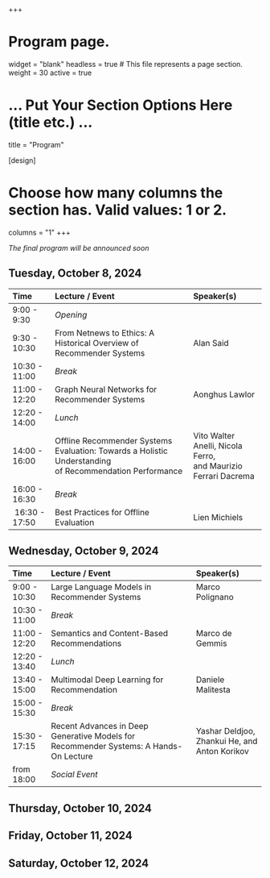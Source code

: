 +++
# Program page.
widget = "blank"
headless = true  # This file represents a page section.
weight = 30
active = true 

# ... Put Your Section Options Here (title etc.) ...
title = "Program"

[design]
  # Choose how many columns the section has. Valid values: 1 or 2.
  columns = "1"
+++

*The final program will be announced soon*

## Tuesday, October 8, 2024
| Time | Lecture / Event | Speaker(s) |
|:-----|:--------|:---------|
| 9:00 - 9:30   | *Opening* ||
| 9:30 - 10:30  | From Netnews to Ethics: A Historical Overview of Recommender Systems | Alan Said | 
| 10:30 - 11:00 | *Break* ||
| 11:00 - 12:20 | Graph Neural Networks for Recommender Systems | Aonghus Lawlor |
| 12:20 - 14:00 | *Lunch* || 
| 14:00 - 16:00 | Offline Recommender Systems Evaluation: Towards a Holistic Understanding<br>of Recommendation Performance | Vito Walter Anelli, Nicola Ferro,<br>and Maurizio Ferrari Dacrema |
| 16:00 - 16:30 | *Break* ||
| 16:30 - 17:50 | Best Practices for Offline Evaluation | Lien Michiels |


## Wednesday, October 9, 2024
| Time | Lecture / Event | Speaker(s) |
|:-----|:--------|:---------|
| 9:00 - 10:30  | Large Language Models in Recommender Systems | Marco Polignano |
| 10:30 - 11:00 | *Break* ||
| 11:00 - 12:20 | Semantics and Content-Based Recommendations | Marco de Gemmis |
| 12:20 - 13:40 | *Lunch* ||
| 13:40 - 15:00 | Multimodal Deep Learning for Recommendation | Daniele Malitesta |
| 15:00 - 15:30 | *Break* ||
| 15:30 - 17:15 | Recent Advances in Deep Generative Models for Recommender Systems: A Hands-On Lecture | Yashar Deldjoo, Zhankui He, and<br>Anton Korikov |
| from 18:00    | *Social Event* ||


## Thursday, October 10, 2024



## Friday, October 11, 2024



## Saturday, October 12, 2024

<!-- 
| Slot | Time        | Monday June 12                                           | Tuesday June 13                                                            | Wednesday June 14                                                           | Thursday June 15                                       | Friday June 16                                      |
|------|-------------|----------------------------------------------------------|----------------------------------------------------------------------------|-----------------------------------------------------------------------------|--------------------------------------------------------|-----------------------------------------------------|
| 1    | 8:45-10:15  |                                                          | S3: Group recommendation, part 1 (Ludovico Boratto)                        | S7: Knowledge-based recommendation (Pasquale Lops + Marco de Gemmis)        | S11: Media recommendation (Özlem Özgöbek + Daan Odijk)    | S15: Job recommendation (David Graus + Mesut Kaya)  |
|      | 10:15-10:45 |                                                          | Coffee break                                                               | Coffee break                                                                | Coffee break                                              | Coffee break                                        |
| 2    | 10:45-12:15 |                                                          | S4: Group recommendation, part 2 (Ludovico Boratto)                        | S8: Lab session (Marco Polignano)                                           | S12: Best practices for offline evaluation (Lien Michiels)| S16: E-commerce (Humberto Corona)                   |
|      | 12:15-13:15 |                                                          | Lunch                                                                      | Lunch                                                                       | Lunch                                                     | Lunch                                               |
| 3    | 13:15-14:45 | S1: Intro (Dietmar Jannach)                              | S5: Perspectives on Evaluation (Christine Bauer + Martijn Willemsen)       | S9: Conversational recommendation (Cataldo Musto)                           | S13: Fairness (Christine Bauer)                           | S17: Multi-stakeholder recommendation (Robin Burke) |
|      | 14:45-15:15 | Coffee break                                             | Coffee break                                                               | Coffee break                                                                | Coffee break                                              | Coffee break                                        |
| 4    | 15:15-16:45 | S2: Recommenders in the wild (Kim Falk + Morten Arngren) | S6: Content-based filtering (Pasquale Lops + Marco de Gemmis)              | S10: User-centered evaluation, part 2 (Martijn Willemsen + Christine Bauer) | S14: Explainability (Leandro Balby Marinho)               | S18: Closing (Robin Burke)                          |
|      |             |                                                          |                                                                            |                                                                             |                                                           |                                                     |
| 5    | 18:00-21:00 |                                                          | Social event: Boat tour & Reffen street food                               | Social event: Boulebar                                                      |                                                           |                                                     |
-->